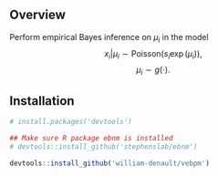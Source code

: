 ## Overview

Perform empirical Bayes inference on $\mu_i$ in the model 
$$x_i|\mu_i\sim \text{Poisson}(s_i\exp(\mu_i)),$$
$$\mu_i\sim g(\cdot).$$

## Installation

```r
# install.packages('devtools')

## Make sure R package ebnm is installed
# devtools::install_github('stephenslab/ebnm')

devtools::install_github('william-denault/vebpm')
```

